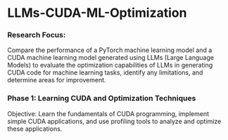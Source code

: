 # LLMs-CUDA-ML-Optimization

### Research Focus: 
Compare the performance of a PyTorch machine learning model and a CUDA machine learning model generated using LLMs (Large Language Models) to evaluate the optimization capabilities of LLMs in generating CUDA code for machine learning tasks, identify any limitations, and determine areas for improvement.

### Phase 1: Learning CUDA and Optimization Techniques
Objective: Learn the fundamentals of CUDA programming, implement simple CUDA applications, and use profiling tools to analyze and optimize these applications.

